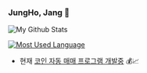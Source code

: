 ### JungHo, Jang 👋

![My Github Stats](https://github-readme-stats.vercel.app/api?username=setvect&show_icons=true)

[![Most Used Language](https://github-readme-stats.vercel.app/api/top-langs/?username=setvect&layout=compact&hide=XML,HTML,css,scss,PHP&langs_count=5)](https://github.com/anuraghazra/github-readme-stats)

- 현재 [코인 자동 매매 프로그램 개발중](https://github.com/setvect/BokslCoin/tree/develop) 💰📈
